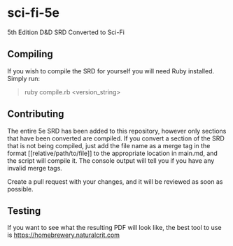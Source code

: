 # sci-fi-5e
5th Edition D&amp;D SRD Converted to Sci-Fi

## Compiling
If you wish to compile the SRD for yourself you will need Ruby installed. Simply run:
> ruby compile.rb <version_string>

## Contributing
The entire 5e SRD has been added to this repository, however only sections that have been converted are compiled. If you convert a section of the SRD that is not being compiled, just add the file name as a merge tag in the format [[relative/path/to/file]] to the appropriate location in main.md, and the script will compile it. The console output will tell you if you have any invalid merge tags.

Create a pull request with your changes, and it will be reviewed as soon as possible.

## Testing
If you want to see what the resulting PDF will look like, the best tool to use is https://homebrewery.naturalcrit.com

